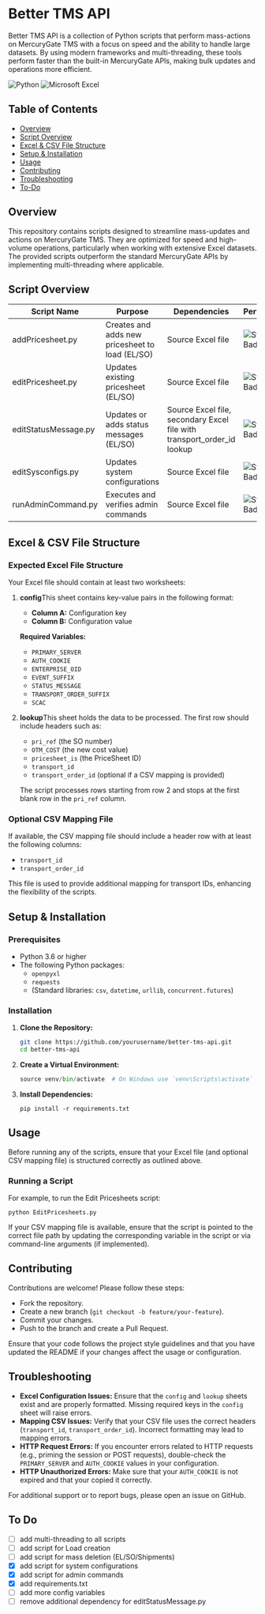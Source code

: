 # Better TMS API

Better TMS API is a collection of Python scripts that perform mass-actions on MercuryGate TMS with a focus on speed and the ability to handle large datasets. By using modern frameworks and multi-threading, these tools perform faster than the built-in MercuryGate APIs, making bulk updates and operations more efficient.

![Python](https://img.shields.io/badge/python-3670A0?style=for-the-badge&logo=python&logoColor=ffdd54) ![Microsoft Excel](https://img.shields.io/badge/Microsoft_Excel-217346?style=for-the-badge&logo=microsoft-excel&logoColor=white)

## Table of Contents

- [Overview](#overview)
- [Script Overview](#scripts-overview)
- [Excel &amp; CSV File Structure](#excel--csv-file-structure)
- [Setup &amp; Installation](#setup--installation)
- [Usage](#usage)
- [Contributing](#contributing)
- [Troubleshooting](#troubleshooting)
- [To-Do](#to-do)

## Overview

This repository contains scripts designed to streamline mass-updates and actions on MercuryGate TMS. They are optimized for speed and high-volume operations, particularly when working with extensive Excel datasets. The provided scripts outperform the standard MercuryGate APIs by implementing multi-threading where applicable.

## Script Overview

| Script Name          | Purpose                                         | Dependencies                                                           | Performance                                                           |
| -------------------- | ----------------------------------------------- | ---------------------------------------------------------------------- | --------------------------------------------------------------------- |
| addPricesheet.py     | Creates and adds new pricesheet to load (EL/SO) | Source Excel file                                                      | ![Static Badge](https://img.shields.io/badge/multi--threaded-darkgreen) |
| editPricesheet.py    | Updates existing pricesheet (EL/SO)             | Source Excel file                                                      | ![Static Badge](https://img.shields.io/badge/multi--threaded-darkgreen) |
| editStatusMessage.py | Updates or adds status messages (EL/SO)         | Source Excel file, secondary Excel file with transport_order_id lookup | ![Static Badge](https://img.shields.io/badge/single--threaded-orange)   |
| editSysconfigs.py    | Updates system configurations                   | Source Excel file                                                      | ![Static Badge](https://img.shields.io/badge/multi--threaded-darkgreen) |
| runAdminCommand.py   | Executes and verifies admin commands            | Source Excel file                                                      | ![Static Badge](https://img.shields.io/badge/single--threaded-orange)   |

## Excel & CSV File Structure

### Expected Excel File Structure

Your Excel file should contain at least two worksheets:

1. **config**This sheet contains key-value pairs in the following format:

   - **Column A:** Configuration key
   - **Column B:** Configuration value

   **Required Variables:**

   - `PRIMARY_SERVER`
   - `AUTH_COOKIE`
   - `ENTERPRISE_OID`
   - `EVENT_SUFFIX`
   - `STATUS_MESSAGE`
   - `TRANSPORT_ORDER_SUFFIX`
   - `SCAC`
2. **lookup**This sheet holds the data to be processed. The first row should include headers such as:

   - `pri_ref` (the SO number)
   - `OTM_COST` (the new cost value)
   - `pricesheet_is` (the PriceSheet ID)
   - `transport_id`
   - `transport_order_id` (optional if a CSV mapping is provided)

   The script processes rows starting from row 2 and stops at the first blank row in the `pri_ref` column.

### Optional CSV Mapping File

If available, the CSV mapping file should include a header row with at least the following columns:

- `transport_id`
- `transport_order_id`

This file is used to provide additional mapping for transport IDs, enhancing the flexibility of the scripts.

## Setup & Installation

### Prerequisites

- Python 3.6 or higher
- The following Python packages:
  - `openpyxl`
  - `requests`
  - (Standard libraries: `csv`, `datetime`, `urllib`, `concurrent.futures`)

### Installation

1. **Clone the Repository:**

   ```bash
   git clone https://github.com/yourusername/better-tms-api.git
   cd better-tms-api

   ```
2. **Create a Virtual Environment:**

   ```python
   source venv/bin/activate  # On Windows use `venv\Scripts\activate` instead

   ```
3. **Install Dependencies:**

   ``pip install -r requirements.txt``

## Usage

Before running any of the scripts, ensure that your Excel file (and optional CSV mapping file) is structured correctly as outlined above.

### Running a Script

For example, to run the Edit Pricesheets script:

   ``python EditPricesheets.py``

If your CSV mapping file is available, ensure that the script is pointed to the correct file path by updating the corresponding variable in the script or via command-line arguments (if implemented).

## Contributing

Contributions are welcome! Please follow these steps:

- Fork the repository.
- Create a new branch (`git checkout -b feature/your-feature`).
- Commit your changes.
- Push to the branch and create a Pull Request.

Ensure that your code follows the project style guidelines and that you have updated the README if your changes affect the usage or configuration.

## Troubleshooting

- **Excel Configuration Issues:** Ensure that the `config` and `lookup` sheets exist and are properly formatted. Missing required keys in the `config` sheet will raise errors.
- **Mapping CSV Issues:** Verify that your CSV file uses the correct headers (`transport_id`, `transport_order_id`). Incorrect formatting may lead to mapping errors.
- **HTTP Request Errors:** If you encounter errors related to HTTP requests (e.g., priming the session or POST requests), double-check the `PRIMARY_SERVER` and `AUTH_COOKIE` values in your configuration.
- **HTTP Unauthorized Errors:** Make sure that your `AUTH_COOKIE` is not expired and that your copied it correctly.

For additional support or to report bugs, please open an issue on GitHub.

## To Do

- [ ] add multi-threading to all scripts
- [ ] add script for Load creation
- [ ] add script for mass deletion (EL/SO/Shipments)
- [X] add script for system configurations
- [X] add script for admin commands
- [X] add requirements.txt
- [ ] add more config variables
- [ ] remove additional dependency for editStatusMessage.py
